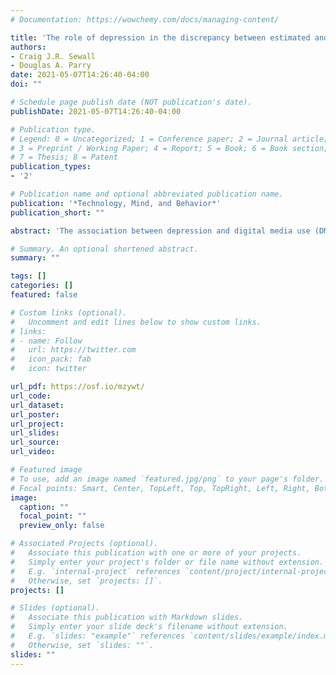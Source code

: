 ```yaml
---
# Documentation: https://wowchemy.com/docs/managing-content/

title: 'The role of depression in the discrepancy between estimated and actual smartphone use: A cubic response surface analysis'
authors: 
- Craig J.R. Sewall
- Douglas A. Parry
date: 2021-05-07T14:26:40-04:00
doi: ""

# Schedule page publish date (NOT publication's date).
publishDate: 2021-05-07T14:26:40-04:00

# Publication type.
# Legend: 0 = Uncategorized; 1 = Conference paper; 2 = Journal article;
# 3 = Preprint / Working Paper; 4 = Report; 5 = Book; 6 = Book section;
# 7 = Thesis; 8 = Patent
publication_types: 
- '2'

# Publication name and optional abbreviated publication name.
publication: '*Technology, Mind, and Behavior*'
publication_short: ""

abstract: 'The association between depression and digital media use (DMU) has received substantial research and popular attention in recent years. While meta-analytic evidence indicates that there is a small, positive relationship between DMU and depression, almost all studies rely on self-report measures of DMU. Evidence suggests these measures are poor reflections of usage measures derived from digital trace data. Additionally, a recent study showed that the error in self-reported DMU is likely biased systematically by factors that are fundamental to the effect being investigated: respondents’ volume of use and level of depression. The current study harnesses cubic response surface analysis—a novel analytical approach in this domain—to advance our understanding of how inaccuracies in self-report measures of DMU can be explained by respondent attributes, in this case their level of depression and actual iPhone usage. A sample of 325 iPhone users provided estimates of their total iPhone use over the past week, their actual iPhone use as recorded by the Apple Screen Time application, and a measure of their depression (CESD-R-10). The results of the analysis indicate that depression is i.) more strongly associated with estimated than device-logged DMU; ii.) more associated with over-estimating than under-estimating of DMU; and iii.) more associated with inaccuracy at lower versus higher levels of DMU. The findings raise important questions concerning the validity of conclusions in this area and provide insight into the structure of measurement error in self-report estimates of DMU.'

# Summary. An optional shortened abstract.
summary: ""

tags: []
categories: []
featured: false

# Custom links (optional).
#   Uncomment and edit lines below to show custom links.
# links:
# - name: Follow
#   url: https://twitter.com
#   icon_pack: fab
#   icon: twitter

url_pdf: https://osf.io/mzywt/
url_code:
url_dataset:
url_poster:
url_project:
url_slides:
url_source:
url_video:

# Featured image
# To use, add an image named `featured.jpg/png` to your page's folder. 
# Focal points: Smart, Center, TopLeft, Top, TopRight, Left, Right, BottomLeft, Bottom, BottomRight.
image:
  caption: ""
  focal_point: ""
  preview_only: false

# Associated Projects (optional).
#   Associate this publication with one or more of your projects.
#   Simply enter your project's folder or file name without extension.
#   E.g. `internal-project` references `content/project/internal-project/index.md`.
#   Otherwise, set `projects: []`.
projects: []

# Slides (optional).
#   Associate this publication with Markdown slides.
#   Simply enter your slide deck's filename without extension.
#   E.g. `slides: "example"` references `content/slides/example/index.md`.
#   Otherwise, set `slides: ""`.
slides: ""
---
```

